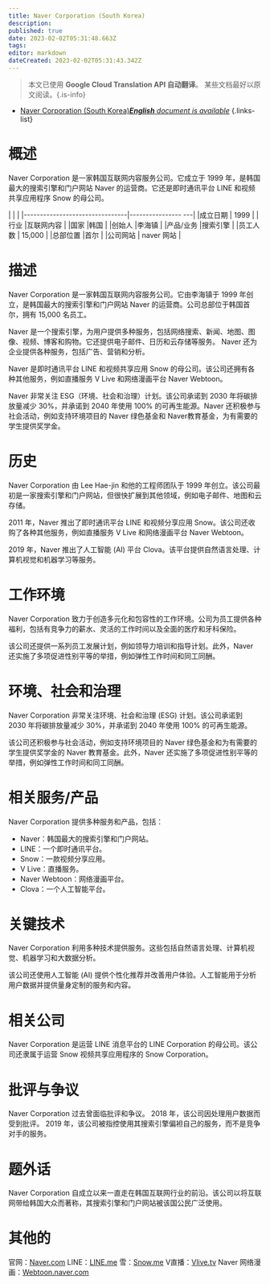 ```yaml
---
title: Naver Corporation (South Korea)
description: 
published: true
date: 2023-02-02T05:31:48.663Z
tags: 
editor: markdown
dateCreated: 2023-02-02T05:31:43.342Z
---
```


> 本文已使用 **Google Cloud Translation API 自动翻译**。
某些文档最好以原文阅读。{.is-info}



- [Naver Corporation (South Korea)***English** document is available*](/en/Knowledge-base/Dictionary/Company/naver-corporation-south-korea)
{.links-list}


# 概述

Naver Corporation 是一家韩国互联网内容服务公司。它成立于 1999 年，是韩国最大的搜索引擎和门户网站 Naver 的运营商。它还是即时通讯平台 LINE 和视频共享应用程序 Snow 的母公司。

| | |
|--------------------------------|---------------- ---|
|成立日期 | 1999 |
|行业 |互联网内容 |
|国家 |韩国 |
|创始人 |李海镇 |
|产品/业务 |搜索引擎 |
|员工人数 | 15,000 |
|总部位置 |首尔 |
|公司网站 | naver 网站 |

# 描述

Naver Corporation 是一家韩国互联网内容服务公司。它由李海镇于 1999 年创立，是韩国最大的搜索引擎和门户网站 Naver 的运营商。公司总部位于韩国首尔，拥有 15,000 名员工。

Naver 是一个搜索引擎，为用户提供多种服务，包括网络搜索、新闻、地图、图像、视频、博客和购物。它还提供电子邮件、日历和云存储等服务。 Naver 还为企业提供各种服务，包括广告、营销和分析。

Naver 是即时通讯平台 LINE 和视频共享应用 Snow 的母公司。该公司还拥有各种其他服务，例如直播服务 V Live 和网络漫画平台 Naver Webtoon。

Naver 非常关注 ESG（环境、社会和治理）计划。该公司承诺到 2030 年将碳排放量减少 30%，并承诺到 2040 年使用 100% 的可再生能源。Naver 还积极参与社会活动，例如支持环境项目的 Naver 绿色基金和 Naver教育基金，为有需要的学生提供奖学金。

# 历史

Naver Corporation 由 Lee Hae-jin 和他的工程师团队于 1999 年创立。该公司最初是一家搜索引擎和门户网站，但很快扩展到其他领域，例如电子邮件、地图和云存储。

2011 年，Naver 推出了即时通讯平台 LINE 和视频分享应用 Snow。该公司还收购了各种其他服务，例如直播服务 V Live 和网络漫画平台 Naver Webtoon。

2019 年，Naver 推出了人工智能 (AI) 平台 Clova。该平台提供自然语言处理、计算机视觉和机器学习等服务。

# 工作环境

Naver Corporation 致力于创造多元化和包容性的工作环境。公司为员工提供各种福利，包括有竞争力的薪水、灵活的工作时间以及全面的医疗和牙科保险。

该公司还提供一系列员工发展计划，例如领导力培训和指导计划。此外，Naver 还实施了多项促进性别平等的举措，例如弹性工作时间和同工同酬。

# 环境、社会和治理

Naver Corporation 非常关注环境、社会和治理 (ESG) 计划。该公司承诺到 2030 年将碳排放量减少 30%，并承诺到 2040 年使用 100% 的可再生能源。

该公司还积极参与社会活动，例如支持环境项目的 Naver 绿色基金和为有需要的学生提供奖学金的 Naver 教育基金。此外，Naver 还实施了多项促进性别平等的举措，例如弹性工作时间和同工同酬。

# 相关服务/产品

Naver Corporation 提供多种服务和产品，包括：

- Naver：韩国最大的搜索引擎和门户网站。
- LINE：一个即时通讯平台。
- Snow：一款视频分享应用。
- V Live：直播服务。
- Naver Webtoon：网络漫画平台。
- Clova：一个人工智能平台。

# 关键技术

Naver Corporation 利用多种技术提供服务。这些包括自然语言处理、计算机视觉、机器学习和大数据分析。

该公司还使用人工智能 (AI) 提供个性化推荐并改善用户体验。人工智能用于分析用户数据并提供量身定制的服务和内容。

# 相关公司

Naver Corporation 是运营 LINE 消息平台的 LINE Corporation 的母公司。该公司还隶属于运营 Snow 视频共享应用程序的 Snow Corporation。

# 批评与争议

Naver Corporation 过去曾面临批评和争议。 2018 年，该公司因处理用户数据而受到批评。 2019 年，该公司被指控使用其搜索引擎偏袒自己的服务，而不是竞争对手的服务。

# 题外话

Naver Corporation 自成立以来一直走在韩国互联网行业的前沿。该公司以将互联网带给韩国大众而著称，其搜索引擎和门户网站被该国公民广泛使用。

# 其他的

官网：[Naver.com](https://www.naver.com/)
LINE：[LINE.me](https://line.me/)
雪：[Snow.me](https://snow.me/)
V直播：[Vlive.tv](https://www.vlive.tv/)
Naver 网络漫画：[Webtoon.naver.com](https://www.webtoon.naver.com/)